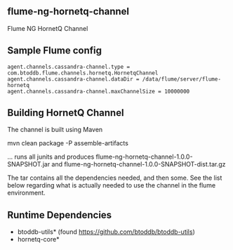 flume-ng-hornetq-channel
------------------------

Flume NG HornetQ Channel

Sample Flume config
-------------------

    agent.channels.cassandra-channel.type = com.btoddb.flume.channels.hornetq.HornetqChannel
    agent.channels.cassandra-channel.dataDir = /data/flume/server/flume-hornetq
    agent.channels.cassandra-channel.maxChannelSize = 10000000

Building HornetQ Channel
------------------------

The channel is built using Maven

   mvn clean package -P assemble-artifacts

... runs all junits and produces flume-ng-hornetq-channel-1.0.0-SNAPSHOT.jar and
    flume-ng-hornetq-channel-1.0.0-SNAPSHOT-dist.tar.gz

The tar contains all the dependencies needed, and then some.  See the list below regarding what is actually needed
to use the channel in the flume environment.

Runtime Dependencies
--------------------

* btoddb-utils* (found https://github.com/btoddb/btoddb-utils)
* hornetq-core*

